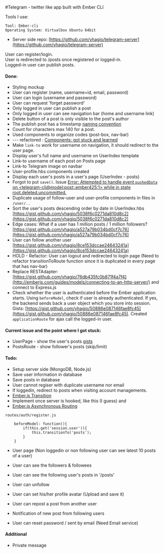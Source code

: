 #Telegram - twitter like app built with Ember CLI

Tools I use:
```
Tool: Ember-cli
Operating System: Virtualbox Ubuntu 64bit
```

* Server side repo: [https://github.com/yhagio/telegram-server](https://github.com/yhagio/telegram-server)

User can register/login. <br>
User is redirected to /posts once registered or logged-in. <br>
Logged-in user can publish posts. <br>

#### Done: 
* Styling mockup
* User can register (name, username=id, email, password)
* User can login (username and password)
* User can request 'forget password'
* Only logged in user can publish a post
* Only logged in user can see navigation bar (home and username link)
* Delete button of a post is only visible to the post's author
* The publish post has a timestamp [naming convention](https://gist.github.com/yhagio/129ec15371c60a2741ce)
* Count for characters max 140 for a post.
* Used components to organize codes (post-box, nav-bar)
* --- refactored : [Components: got stuck and learned](https://gist.github.com/yhagio/2829c2ca73291003abab)
* Make `link-to` work for username on navigation, it should redirect to the user page.
* Display user's full name and username on UserIndex template
* Link-to username of each post on Posts page
* Link-to Telegram image on navbar
* User-profile.hbs components created
* Display each user's posts in a user's page (UserIndex - posts)
* Forgot to put `save()`. Issue [Error: Attempted to handle event `pushedData` on <telegram-cli@model:post::ember425:1> while in state root.deleted.uncommitted.](https://gist.github.com/yhagio/080d8af5e8b9c3d027a3/edit)
* Duplicate usage of follow-user and user-profile components in files in `/user/..`
* Sort the user's posts descending order by date in UserIndex.hbs [https://gist.github.com/yhagio/5038f6c0271da810d8c2](https://gist.github.com/yhagio/5038f6c0271da810d8c2)
* Edge cases: What if a user has 1 million posts / 1 million followers? [https://gist.github.com/yhagio/a527a79b034bd0cf7c76](https://gist.github.com/yhagio/a527a79b034bd0cf7c76)
* User can follow another user [https://gist.github.com/yhagio/8ce153dccae24643241a](https://gist.github.com/yhagio/8ce153dccae24643241a)
* HOLD - Refactor: User can logout and redirected to login page (Need to refactor transitionToRoute function since it is duplicated in every page that has nav-bar)
* Replace RESTAdapter: [https://gist.github.com/yhagio/76db435fc0b871f4a7f4](http://emberjs.com/guides/models/connecting-to-an-http-server/) and connect to Express.js
* Check whether the user is authenticated before the Ember application starts. Using `beforeModel`, check if user is already authenticated. If yes, the backend sends back a user object which you store into session. Gists: [https://gist.github.com/yhagio/50886e087146fae8fc45](https://gist.github.com/yhagio/50886e087146fae8fc45). Created `applicationRoute` for ajax call the logged-in user.

#### Current issue and the point where I got stuck:
* UserPage - show the user's posts [gists](https://gist.github.com/yhagio/d5670c8d7ef4b41be795)
* PostsRoute - show follower's posts (skip/limit)

#### Todo: 
* Setup server side (MongoDB, Node.js)
* Save user information in database
* Save posts in database
* User cannot regiser with duplicate username nor email
* If loggedin, redirect to posts when visiting account managements. 
* [Ember.js Transition](http://emberjs.com/guides/routing/preventing-and-retrying-transitions/) 
* Implement once server is hooked, like this (I guess) and 
* [Ember.js Asynchronous Routing](http://emberjs.com/guides/routing/asynchronous-routing/)

`routes/auth/register.js`
```
	beforeModel: function(){
		if(this.get('session.user')){
			this.transitionTo('posts');
		}
	}
```
* User page (Non loggedin or non following user can see latest 10 posts of a user)

* User can see the followers & followees
* User can see the following user's posts in '/posts'
* User can unfollow
* User can set his/her profile avatar (Upload and save it)
* User can repost a post from another user
* Notification of new post from following users
* User can reset password / sent by email (Need Email service)


#### Additional 

* Private message